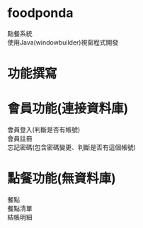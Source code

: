 # foodponda
點餐系統  
使用Java(windowbuilder)視窗程式開發
# 功能撰寫
# 會員功能(連接資料庫)
會員登入(判斷是否有帳號)  
會員註冊  
忘記密碼(包含密碼變更、判斷是否有這個帳號)  
# 點餐功能(無資料庫)
餐點  
餐點清單  
結帳明細  
